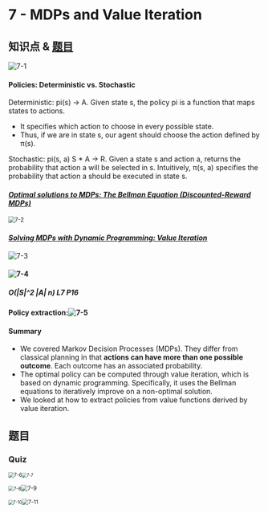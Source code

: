 # 7 - MDPs and Value Iteration



## 知识点 & [题目](#题目)

<img src="images/7/7-1.jpg" alt="7-1"  />

#### Policies: Deterministic vs. Stochastic

Deterministic: pi(s) -> A. Given state s, the policy pi is a function that maps states to actions.

* It specifies which action to choose in every possible state.
* Thus, if we are in state s, our agent should choose the action defined by π(s).

Stochastic: pi(s, a) S * A -> R. Given a state s and action a, returns the probability that action a will be selected in s. Intuitively, π(s, a) specifies the probability that action a should be executed in state s.

#### *<u>Optimal solutions to MDPs: The Bellman Equation (Discounted-Reward MDPs)</u>*

<img src="images/7/7-2.jpg" alt="7-2" style="zoom: 80%;" />

#### <u>*Solving MDPs with Dynamic Programming: Value Iteration*</u>

![7-3](images/7/7-3.jpg)

#### <img src="images/7/7-4.jpg" alt="7-4"  />

##### O(|S|^2 |A| n)	L7 P16

#### Policy extraction:![7-5](images/7/7-5.jpg)

#### Summary

* We covered Markov Decision Processes (MDPs). They differ from classical planning in that **actions can have more than one possible outcome**. Each outcome has an associated probability.
* The optimal policy can be computed through value iteration, which is based on dynamic programming. Specifically, it uses the Bellman equations to iteratively improve on a non-optimal solution.
* We looked at how to extract policies from value functions derived by value iteration.



## 题目

### Quiz

<img src="images/7/7-6.jpg" alt="7-6" style="zoom: 69%;" /><img src="images/7/7-7.jpg" alt="7-7" style="zoom: 59%;" />

<img src="images/7/7-8.jpg" alt="7-8" style="zoom:65%;" /><img src="images/7/7-9.jpg" alt="7-9" style="zoom:80%;" />

<img src="images/7/7-10.jpg" alt="7-10" style="zoom: 60%;" /><img src="images/7/7-11.jpg" alt="7-11" style="zoom:77%;" />

